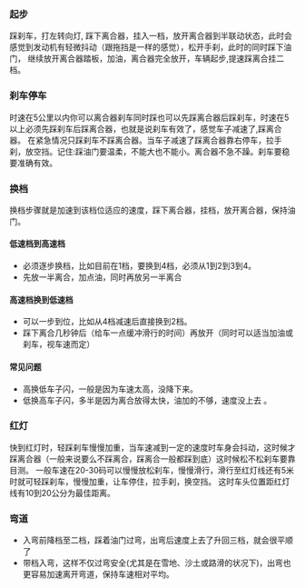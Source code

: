 ### 起步
踩刹车，打左转向灯, 踩下离合器，挂入一档，放开离合器到半联动状态，此时会感觉到发动机有轻微抖动（跟拖挡是一样的感觉），松开手刹，此时的同时踩下油门，
继续放开离合器踏板，加油，离合器完全放开，车辆起步,提速踩离合挂二档。

### 刹车停车
时速在5公里以内你可以离合器刹车同时踩也可以先踩离合器后踩刹车，时速在5以上必须先踩刹车后踩离合器，也就是说刹车有效了，感觉车子减速了,踩离合器。
在紧急情况只踩刹车不踩离合器。当车子减速了踩离合器靠右停车，拉手刹，放空挡。记住:踩油门要温柔，不能大也不能小。离合器不急不躁。刹车要稳要准确有效。

### 换档
换档步骤就是加速到该档位适应的速度，踩下离合器，挂档，放开离合器，保持油门。
#### 低速档到高速档
- 必须逐步换档，比如目前在1档，要换到4档，必须从1到2到3到4。
- 先放一半离合，加点油，同时再放另一半离合

#### 高速档换到低速档
- 可以一步到位，比如从4档减速后直接换到2档。 
- 踩下离合几秒钟后（给车一点缓冲滑行的时间）再放开（同时可以适当加油或刹车，视车速而定）

#### 常见问题
- 高换低车子闪，一般是因为车速太高，没降下来。 
- 低换高车子闪，多半是因为离合放得太快，油加的不够，速度没上去 。

### 红灯
快到红灯时，轻踩刹车慢慢加重，当车速减到一定的速度时车身会抖动，这时候才踩离合器（一般来说要么不踩离合，踩离合一般都踩到底）这时候松不松刹车要靠目测。
一般车速在20-30码可以慢慢放松刹车，慢慢滑行，滑行至红灯线还有5米时就可轻踩刹车，慢慢加重，让车停住，拉手刹，换空挡。
这时车头位置距红灯线有10到20公分为最佳距离。

### 弯道
- 入弯前降档至二档，踩着油门过弯，出弯后速度上去了升回三档，就会很平顺了
- 带档入弯，这样不仅过弯安全(尤其是在雪地、沙土或路滑的状况下)，出弯也更容易加速离开弯道，保持车速相对平均。




